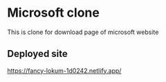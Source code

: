 # Microsoft clone
This is clone for download page of microsoft website

## Deployed site
https://fancy-lokum-1d0242.netlify.app/